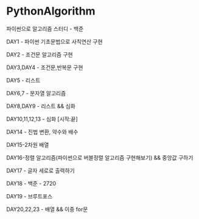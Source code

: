 # PythonAlgorithm
파이썬으로 알고리즘 스터디 - 백준 

DAY1 - 파이썬 기초문법으로 사칙연산 구현

DAY2 - 조건문 알고리즘 구현 

DAY3,DAY4 - 조건문,반복문 구현 

DAY5 - 리스트 

DAY6,7 - 문자열 알고리즘 

DAY8,DAY9 - 리스트 && 심화

DAY10,11,12,13 - 심화 [시작:끝] 

DAY14 - 진법 변환, 약수와 배수

DAY15-2차원 배열

DAY16-정렬 알고리즘(파이썬으로 버블정렬 알고리즘 구현해보기) && 중앙값 구하기 

DAY17 - 글자 세로로 출력하기

DAY18 - 백준 - 2720

DAY19 - 브루트포스 

DAY20,22,23 - 배열 && 이중 for문 
